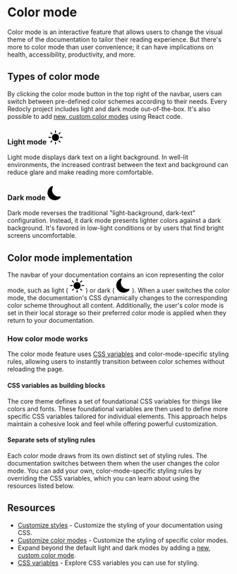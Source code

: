 # Color mode

Color mode is an interactive feature that allows users to change the visual theme of the documentation to tailor their reading experience. But there's more to color mode than user convenience; it can have implications on health, accessibility, productivity, and more.

## Types of color mode

By clicking the color mode button in the top right of the navbar, users can switch between pre-defined color schemes according to their needs. Every Redocly project includes light and dark mode out-of-the-box. It's also possible to add [new, custom color modes](./customize-color-modes.md#add-new-color-modes) using React code.

### Light mode ![light icon](./images/theme-light.svg)

Light mode displays dark text on a light background. In well-lit environments, the increased contrast between the text and background can reduce glare and make reading more comfortable.

### Dark mode ![dark icon](./images/theme-dark.svg)

Dark mode reverses the traditional "light-background, dark-text" configuration. Instead, it dark mode presents lighter colors against a dark background. It's favored in low-light conditions or by users that find bright screens uncomfortable.

## Color mode implementation

The navbar of your documentation contains an icon representing the color mode, such as light ( ![light icon](./images/theme-light.svg) ) or dark ( ![dark icon](./images/theme-dark.svg) ). When a user switches the color mode, the documentation's CSS dynamically changes to the corresponding color scheme throughout all content. Additionally, the user's color mode is set in their local storage so their preferred color mode is applied when they return to your documentation.

### How color mode works

The color mode feature uses [CSS variables](./css-variables/index.md) and color-mode-specific styling rules, allowing users to instantly transition between color schemes without reloading the page.

#### CSS variables as building blocks

The core theme defines a set of foundational CSS variables for things like colors and fonts. These foundational variables are then used to define more specific CSS variables tailored for individual elements. This approach helps maintain a cohesive look and feel while offering powerful customization.

#### Separate sets of styling rules

Each color mode draws from its own distinct set of styling rules. The documentation switches between them when the user changes the color mode. You can add your own, color-mode-specific styling rules by overriding the CSS variables, which you can learn about using the resources listed below.

## Resources

* [Customize styles](./customize-styles.md) - Customize the styling of your documentation using CSS.
* [Customize color modes](./customize-color-modes.md) - Customize the styling of specific color modes.
* Expand beyond the default light and dark modes by adding a [new, custom color mode](./customize-color-modes.md#add-new-color-modes).
* [CSS variables](./css-variables/index.md) - Explore CSS variables you can use for styling.
